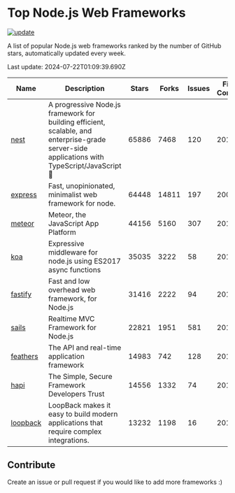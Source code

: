 # Top Node.js Web Frameworks

[![update](https://github.com/sunnysid3up/nodejs-web-frameworks/actions/workflows/update.yml/badge.svg)](https://github.com/sunnysid3up/nodejs-web-frameworks/actions/workflows/update.yml)

A list of popular Node.js web frameworks ranked by the number of GitHub stars, automatically updated every week.

Last update: 2024-07-22T01:09:39.690Z

| Name          | Description          | Stars                     | Forks          | Issues               | First Commit        | Last Commit         | Language          |
|---------------|----------------------|---------------------------|----------------|----------------------|---------------------|---------------------|-------------------|
| [nest](https://github.com/nestjs/nest) | A progressive Node.js framework for building efficient, scalable, and enterprise-grade server-side applications with TypeScript/JavaScript 🚀 | 65886 | 7468 | 120 | 2017 | 2024-07-22 | TS |
| [express](https://github.com/expressjs/express) | Fast, unopinionated, minimalist web framework for node. | 64448 | 14811 | 197 | 2009 | 2024-07-21 | JS |
| [meteor](https://github.com/meteor/meteor) | Meteor, the JavaScript App Platform | 44156 | 5160 | 307 | 2012 | 2024-07-21 | JS |
| [koa](https://github.com/koajs/koa) | Expressive middleware for node.js using ES2017 async functions | 35035 | 3222 | 58 | 2013 | 2024-07-21 | JS |
| [fastify](https://github.com/fastify/fastify) | Fast and low overhead web framework, for Node.js | 31416 | 2222 | 94 | 2016 | 2024-07-21 | JS |
| [sails](https://github.com/balderdashy/sails) | Realtime MVC Framework for Node.js | 22821 | 1951 | 581 | 2012 | 2024-07-21 | JS |
| [feathers](https://github.com/feathersjs/feathers) | The API and real-time application framework | 14983 | 742 | 128 | 2011 | 2024-07-21 | TS |
| [hapi](https://github.com/hapijs/hapi) | The Simple, Secure Framework Developers Trust | 14556 | 1332 | 74 | 2011 | 2024-07-21 | JS |
| [loopback](https://github.com/strongloop/loopback) | LoopBack makes it easy to build modern applications that require complex integrations. | 13232 | 1198 | 16 | 2013 | 2024-07-19 | JS |

## Contribute 

Create an issue or pull request if you would like to add more frameworks :)